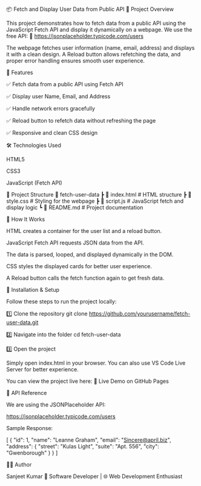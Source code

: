 📦 Fetch and Display User Data from Public API
📌 Project Overview

This project demonstrates how to fetch data from a public API using the JavaScript Fetch API and display it dynamically on a webpage.
We use the free API:
🔗 https://jsonplaceholder.typicode.com/users

The webpage fetches user information (name, email, address) and displays it with a clean design.
A Reload button allows refetching the data, and proper error handling ensures smooth user experience.

🚀 Features

✅ Fetch data from a public API using Fetch API

✅ Display user Name, Email, and Address

✅ Handle network errors gracefully

✅ Reload button to refetch data without refreshing the page

✅ Responsive and clean CSS design

🛠️ Technologies Used

HTML5

CSS3

JavaScript (Fetch API)

📂 Project Structure
📁 fetch-user-data
 ┣ 📜 index.html      # HTML structure
 ┣ 📜 style.css       # Styling for the webpage
 ┣ 📜 script.js       # JavaScript fetch and display logic
 ┗ 📜 README.md       # Project documentation

📜 How It Works

HTML creates a container for the user list and a reload button.

JavaScript Fetch API requests JSON data from the API.

The data is parsed, looped, and displayed dynamically in the DOM.

CSS styles the displayed cards for better user experience.

A Reload button calls the fetch function again to get fresh data.

🔧 Installation & Setup

Follow these steps to run the project locally:

1️⃣ Clone the repository
git clone https://github.com/yourusername/fetch-user-data.git

2️⃣ Navigate into the folder
cd fetch-user-data

3️⃣ Open the project

Simply open index.html in your browser.
You can also use VS Code Live Server for better experience.



You can view the project live here:
🔗 Live Demo on GitHub Pages

📌 API Reference

We are using the JSONPlaceholder API:

https://jsonplaceholder.typicode.com/users


Sample Response:

[
  {
    "id": 1,
    "name": "Leanne Graham",
    "email": "Sincere@april.biz",
    "address": {
      "street": "Kulas Light",
      "suite": "Apt. 556",
      "city": "Gwenborough"
    }
  }
]

👨‍💻 Author

Sanjeet Kumar
💼 Software Developer | 🌐 Web Development Enthusiast
